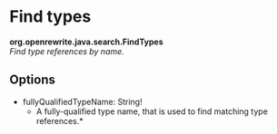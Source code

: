 # Find types

**org.openrewrite.java.search.FindTypes**  
_Find type references by name._

## Options

* fullyQualifiedTypeName: String!
  * A fully-qualified type name, that is used to find matching type references.\*

